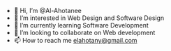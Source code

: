 - 👋 Hi, I’m @Al-Ahotanee
- 👀 I’m interested in Web Design and Software Design
- 🌱 I’m currently learning Software Development
- 💞️ I’m looking to collaborate on Web development
- 📫 How to reach me elahotany@gmail.com

<!---
Al-Ahotanee/Al-Ahotanee is a ✨ special ✨ repository because its `README.md` (this file) appears on your GitHub profile.
You can click the Preview link to take a look at your changes.
--->
